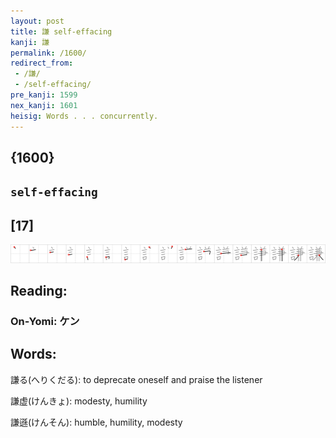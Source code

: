 ```yaml
---
layout: post
title: 謙 self-effacing
kanji: 謙
permalink: /1600/
redirect_from:
 - /謙/
 - /self-effacing/
pre_kanji: 1599
nex_kanji: 1601
heisig: Words . . . concurrently.
---
```


## {1600}

## `self-effacing`

## [17]

<div class="stroke"><img src="../images/E8AC99.png" /></div>

## Reading:

### On-Yomi: ケン

## Words:

謙る(へりくだる): to deprecate oneself and praise the listener

謙虚(けんきょ): modesty, humility

謙遜(けんそん): humble, humility, modesty
